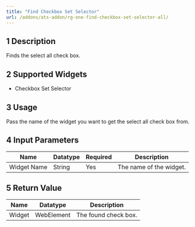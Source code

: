 ```yaml
---
title: "Find Checkbox Set Selector"
url: /addons/ats-addon/rg-one-find-checkbox-set-selector-all/
---
```


## 1 Description

Finds the select all check box. 

## 2 Supported Widgets

* Checkbox Set Selector

## 3 Usage

Pass the name of the widget you want to get the select all check box from.

## 4 Input Parameters

Name | Datatype | Required | Description
---- | -------- | -------- | ---------------
Widget Name | String | Yes | The name of the widget.

## 5 Return Value

Name | Datatype | Description
---- | --------- | ---------------
Widget | WebElement | The found check box.
